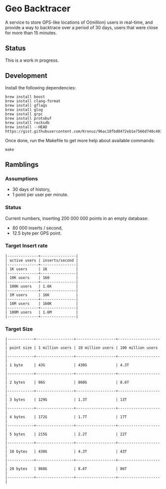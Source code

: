 # Geo Backtracer

A service to store GPS-like locations of O(million) users in
real-time, and provide a way to backtrace over a period of 30 days,
users that were close for more than 15 minutes.

## Status

This is a work in progress.

## Development

Install the following dependencies:

    brew install boost
    brew install clang-format
    brew install gflags
    brew install glog
    brew install grpc
    brew install protobuf
    brew install rocksdb
    brew install --HEAD https://gist.githubusercontent.com/Kronuz/96ac10fbd8472eb1e7566d740c4034f8/raw/gtest.rb

Once done, run the Makefile to get more help about available commands:

    make

## Ramblings

### Assumptions

   - 30 days of history,
   - 1 point per user per minute.

### Status

Current numbers, inserting 200 000 000 points in an empty database:

   - 80 000 inserts / second,
   - 12.5 byte per GPS point.

### Target Insert rate

    |--------------+----------------|
    | active users | inserts/second |
    |--------------+----------------|
    | 1K users     | 16             |
    |--------------+----------------|
    | 10K users    | 160            |
    |--------------+----------------|
    | 100K users   | 1.6K           |
    |--------------+----------------|
    | 1M users     | 16K            |
    |--------------+----------------|
    | 10M users    | 160K           |
    |--------------+----------------|
    | 100M users   | 1.6M           |
    |--------------+----------------|

### Target Size

    |------------+-----------------+------------------+-------------------|
    | point size | 1 million users | 10 million users | 100 million users |
    |------------+-----------------+------------------+-------------------|
    | 1 byte     | 43G             | 430G             | 4.3T              |
    |------------+-----------------+------------------+-------------------|
    | 2 bytes    | 86G             | 860G             | 8.6T              |
    |------------+-----------------+------------------+-------------------|
    | 3 bytes    | 129G            | 1.3T             | 13T               |
    |------------+-----------------+------------------+-------------------|
    | 4 bytes    | 172G            | 1.7T             | 17T               |
    |------------+-----------------+------------------+-------------------|
    | 5 bytes    | 215G            | 2.2T             | 22T               |
    |------------+-----------------+------------------+-------------------|
    | 10 bytes   | 430G            | 4.3T             | 43T               |
    |------------+-----------------+------------------+-------------------|
    | 20 bytes   | 860G            | 8.6T             | 86T               |
    |------------+-----------------+------------------+-------------------|
